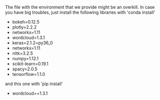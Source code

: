 The file with the environment that we provide might be an overkill. In case you have big troubles, just install the following libraries with 'conda install'

- bokeh=0.12.5
- plotly=2.2.2
- networkx=1.11
- wordcloud=1.3.1
- keras=2.1.2=py36_0
- networkx=1.11
- nltk=3.2.5
- numpy=1.12.1
- scikit-learn=0.19.1
- spacy=2.0.5
- tensorflow=1.1.0


and this one with 'pip install'
- wordcloud==1.3.1
  
